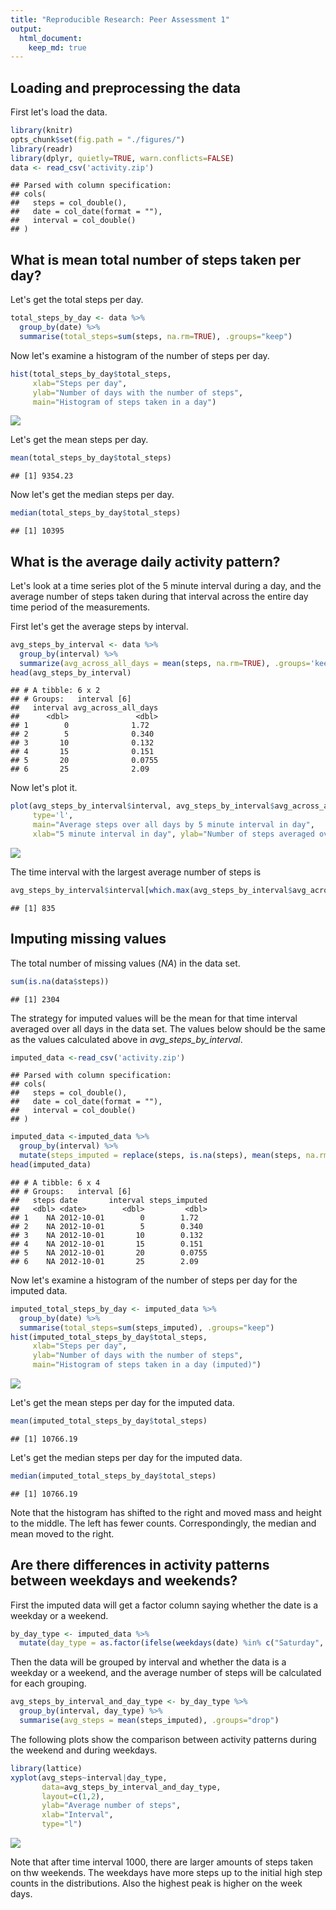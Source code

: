 ```yaml
---
title: "Reproducible Research: Peer Assessment 1"
output: 
  html_document:
    keep_md: true
---
```


## Loading and preprocessing the data

First let's load the data.


```r
library(knitr)
opts_chunk$set(fig.path = "./figures/")
library(readr)
library(dplyr, quietly=TRUE, warn.conflicts=FALSE)
data <- read_csv('activity.zip')
```

```
## Parsed with column specification:
## cols(
##   steps = col_double(),
##   date = col_date(format = ""),
##   interval = col_double()
## )
```



## What is mean total number of steps taken per day?

Let's get the total steps per day.


```r
total_steps_by_day <- data %>% 
  group_by(date) %>% 
  summarise(total_steps=sum(steps, na.rm=TRUE), .groups="keep")
```

Now let's examine a histogram of the number of steps per day.



```r
hist(total_steps_by_day$total_steps, 
     xlab="Steps per day", 
     ylab="Number of days with the number of steps",
     main="Histogram of steps taken in a day")
```

![](./figures/total_steps_per_day-1.png)<!-- -->

Let's get the mean steps per day.



```r
mean(total_steps_by_day$total_steps)
```

```
## [1] 9354.23
```

Now let's get the median steps per day.



```r
median(total_steps_by_day$total_steps)
```

```
## [1] 10395
```

## What is the average daily activity pattern?

Let's look at a time series plot of the 5 minute interval during a day, and the average number of steps taken during that interval across the entire day time period of the measurements.

First let's get the average steps by interval.


```r
avg_steps_by_interval <- data %>% 
  group_by(interval) %>% 
  summarize(avg_across_all_days = mean(steps, na.rm=TRUE), .groups='keep')
head(avg_steps_by_interval)
```

```
## # A tibble: 6 x 2
## # Groups:   interval [6]
##   interval avg_across_all_days
##      <dbl>               <dbl>
## 1        0              1.72  
## 2        5              0.340 
## 3       10              0.132 
## 4       15              0.151 
## 5       20              0.0755
## 6       25              2.09
```

Now let's plot it.


```r
plot(avg_steps_by_interval$interval, avg_steps_by_interval$avg_across_all_days, 
     type='l', 
     main="Average steps over all days by 5 minute interval in day", 
     xlab="5 minute interval in day", ylab="Number of steps averaged over all days")
```

![](./figures/average_steps_over_time_intervals-1.png)<!-- -->

The time interval with the largest average number of steps is


```r
avg_steps_by_interval$interval[which.max(avg_steps_by_interval$avg_across_all_days)]
```

```
## [1] 835
```

## Imputing missing values

The total number of missing values (*NA*) in the data set.


```r
sum(is.na(data$steps))
```

```
## [1] 2304
```

The strategy for imputed values will be the mean for that time interval averaged
over all days in the data set. The values below should be the same as the values calculated above in *avg_steps_by_interval*.


```r
imputed_data <-read_csv('activity.zip')
```

```
## Parsed with column specification:
## cols(
##   steps = col_double(),
##   date = col_date(format = ""),
##   interval = col_double()
## )
```

```r
imputed_data <-imputed_data %>% 
  group_by(interval) %>% 
  mutate(steps_imputed = replace(steps, is.na(steps), mean(steps, na.rm=TRUE)))
head(imputed_data)
```

```
## # A tibble: 6 x 4
## # Groups:   interval [6]
##   steps date       interval steps_imputed
##   <dbl> <date>        <dbl>         <dbl>
## 1    NA 2012-10-01        0        1.72  
## 2    NA 2012-10-01        5        0.340 
## 3    NA 2012-10-01       10        0.132 
## 4    NA 2012-10-01       15        0.151 
## 5    NA 2012-10-01       20        0.0755
## 6    NA 2012-10-01       25        2.09
```


Now let's examine a histogram of the number of steps per day for the imputed data.



```r
imputed_total_steps_by_day <- imputed_data %>% 
  group_by(date) %>% 
  summarise(total_steps=sum(steps_imputed), .groups="keep")
hist(imputed_total_steps_by_day$total_steps, 
     xlab="Steps per day", 
     ylab="Number of days with the number of steps",
     main="Histogram of steps taken in a day (imputed)")
```

![](./figures/imputed_total_steps_per_day-1.png)<!-- -->

Let's get the mean steps per day for the imputed data.



```r
mean(imputed_total_steps_by_day$total_steps)
```

```
## [1] 10766.19
```

Let's get the median steps per day for the imputed data.



```r
median(imputed_total_steps_by_day$total_steps)
```

```
## [1] 10766.19
```

Note that the histogram has shifted to the right and moved mass and height to the middle. The left has fewer counts. Correspondingly, the median and mean moved to the right.


## Are there differences in activity patterns between weekdays and weekends?

First the imputed data will get a factor column saying whether the date is a weekday or a weekend.


```r
by_day_type <- imputed_data %>% 
  mutate(day_type = as.factor(ifelse(weekdays(date) %in% c("Saturday", "Sunday"), "weekend", "weekday")))
```

Then the data will be grouped by interval and whether the data is a weekday or a weekend, and the average number of steps will be calculated for each grouping.


```r
avg_steps_by_interval_and_day_type <- by_day_type %>%
  group_by(interval, day_type) %>% 
  summarise(avg_steps = mean(steps_imputed), .groups="drop")
```

The following plots show the comparison between activity patterns during the weekend and during weekdays.


```r
library(lattice)
xyplot(avg_steps~interval|day_type, 
       data=avg_steps_by_interval_and_day_type, 
       layout=c(1,2),
       ylab="Average number of steps",
       xlab="Interval",
       type="l")
```

![](./figures/group_by_day_type_and_interval-1.png)<!-- -->

Note that after time interval 1000, there are larger amounts of steps taken on thw weekends. The weekdays have more steps up to the initial high step counts in the distributions. Also the highest peak is higher on the week days.

